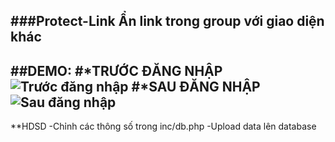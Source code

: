 ###Protect-Link
Ẩn link trong group với giao diện khác
---
##DEMO:
#*TRƯỚC ĐĂNG NHẬP
![](https://i.imgur.com/i1uUBjo.png "Trước đăng nhập") 
#*SAU ĐĂNG NHẬP
![](https://i.imgur.com/6IV7Bpp.png "Sau đăng nhập")
---
**HDSD
-Chỉnh các thông số trong inc/db.php
-Upload data lên database
